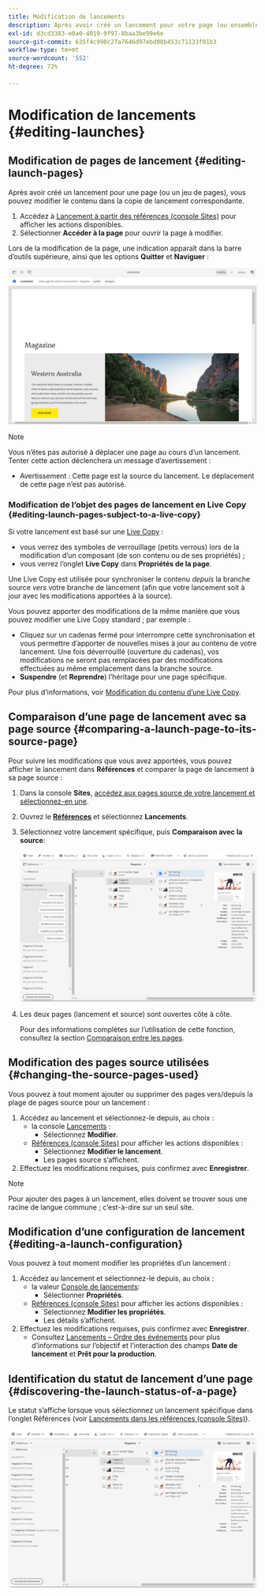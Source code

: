 ```yaml
---
title: Modification de lancements
description: Après avoir créé un lancement pour votre page (ou ensemble de pages), vous pouvez modifier le contenu dans la copie de lancement des pages.
exl-id: d3cd3383-e0a0-4019-9f97-8baa3be99e6e
source-git-commit: 635f4c990c27a7646d97ebd08b453c71133f01b3
workflow-type: tm+mt
source-wordcount: '552'
ht-degree: 72%

---
```


# Modification de lancements {#editing-launches}

## Modification de pages de lancement {#editing-launch-pages}

Après avoir créé un lancement pour une page (ou un jeu de pages), vous pouvez modifier le contenu dans la copie de lancement correspondante.

1. Accédez à [Lancement à partir des références (console Sites)](/help/sites-cloud/authoring/launches/overview.md#launches-in-references-sites-console) pour afficher les actions disponibles.
1. Sélectionner **Accéder à la page** pour ouvrir la page à modifier.

Lors de la modification de la page, une indication apparaît dans la barre d’outils supérieure, ainsi que les options **Quitter** et **Naviguer** :

![Quitter et Naviguer apparaissent depuis l’éditeur de page](/help/sites-cloud/authoring/assets/launches-edit-01.png)

>[!NOTE]
>
>Vous n’êtes pas autorisé à déplacer une page au cours d’un lancement. Tenter cette action déclenchera un message d’avertissement :
>
>* Avertissement : Cette page est la source du lancement. Le déplacement de cette page n’est pas autorisé.

### Modification de l’objet des pages de lancement en Live Copy {#editing-launch-pages-subject-to-a-live-copy}

Si votre lancement est basé sur une [Live Copy](/help/sites-cloud/administering/msm/overview.md) :

* vous verrez des symboles de verrouillage (petits verrous) lors de la modification d’un composant (de son contenu ou de ses propriétés) ;
* vous verrez l’onglet **Live Copy** dans **Propriétés de la page**.

Une Live Copy est utilisée pour synchroniser le contenu *depuis* la branche source *vers* votre branche de lancement (afin que votre lancement soit à jour avec les modifications apportées à la source).

Vous pouvez apporter des modifications de la même manière que vous pouvez modifier une Live Copy standard ; par exemple :

* Cliquez sur un cadenas fermé pour interrompre cette synchronisation et vous permettre d’apporter de nouvelles mises à jour au contenu de votre lancement. Une fois déverrouillé (ouverture du cadenas), vos modifications ne seront pas remplacées par des modifications effectuées au même emplacement dans la branche source.
* **Suspendre** (et **Reprendre**) l’héritage pour une page spécifique.

Pour plus d’informations, voir [Modification du contenu d’une Live Copy](/help/sites-cloud/administering/msm/creating-live-copies.md).

## Comparaison d’une page de lancement avec sa page source {#comparing-a-launch-page-to-its-source-page}

Pour suivre les modifications que vous avez apportées, vous pouvez afficher le lancement dans **Références** et comparer la page de lancement à sa page source :

1. Dans la console **Sites**, [accédez aux pages source de votre lancement et sélectionnez-en une](/help/sites-cloud/authoring/getting-started/basic-handling.md#viewing-and-selecting-resources).
1. Ouvrez le **[Références](/help/sites-cloud/authoring/getting-started/basic-handling.md#references)** et sélectionnez **Lancements**.
1. Sélectionnez votre lancement spécifique, puis **Comparaison avec la source**:

   ![Comparaison du lancement à la source](/help/sites-cloud/authoring/assets/launches-compare.png)

1. Les deux pages (lancement et source) sont ouvertes côte à côte.

   Pour des informations complètes sur l’utilisation de cette fonction, consultez la section [Comparaison entre les pages](/help/sites-cloud/authoring/features/page-diff.md).

## Modification des pages source utilisées {#changing-the-source-pages-used}

Vous pouvez à tout moment ajouter ou supprimer des pages vers/depuis la plage de pages source pour un lancement :

1. Accédez au lancement et sélectionnez-le depuis, au choix :
   * la console [Lancements](/help/sites-cloud/authoring/launches/overview.md#the-launches-console) :
      * Sélectionnez **Modifier**.
   * [Références (console Sites)](/help/sites-cloud/authoring/launches/overview.md#launches-in-references-sites-console) pour afficher les actions disponibles :
      * Sélectionnez **Modifier le lancement**.
      * Les pages source s’affichent.
1. Effectuez les modifications requises, puis confirmez avec **Enregistrer**.

>[!NOTE]
>
>Pour ajouter des pages à un lancement, elles doivent se trouver sous une racine de langue commune ; c’est-à-dire sur un seul site.

## Modification d’une configuration de lancement {#editing-a-launch-configuration}

Vous pouvez à tout moment modifier les propriétés d’un lancement :

1. Accédez au lancement et sélectionnez-le depuis, au choix :
   * la valeur [Console de lancements](/help/sites-cloud/authoring/launches/overview.md#the-launches-console):
      * Sélectionner **Propriétés**.
   * [Références (console Sites)](/help/sites-cloud/authoring/launches/overview.md#launches-in-references-sites-console) pour afficher les actions disponibles :
      * Sélectionnez **Modifier les propriétés**.
      * Les détails s’affichent.
1. Effectuez les modifications requises, puis confirmez avec **Enregistrer**.
   * Consultez [Lancements – Ordre des événements](/help/sites-cloud/authoring/launches/overview.md#launches-the-order-of-events) pour plus d’informations sur l’objectif et l’interaction des champs **Date de lancement** et **Prêt pour la production**.

## Identification du statut de lancement d’une page {#discovering-the-launch-status-of-a-page}

Le statut s’affiche lorsque vous sélectionnez un lancement spécifique dans l’onglet Références (voir [Lancements dans les références (console Sites)](/help/sites-cloud/authoring/launches/overview.md#launches-in-references-sites-console)).

![Découverte du statut de lancement](/help/sites-cloud/authoring/assets/launches-status.png)
